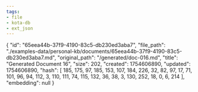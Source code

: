```yaml
---
tags:
- file
- kota-db
- ext_json
---
```

{
  "id": "65eea44b-37f9-4190-83c5-db230ed3aba7",
  "file_path": "./examples-data/personal-kb/documents/65eea44b-37f9-4190-83c5-db230ed3aba7.md",
  "original_path": "/generated/doc-016.md",
  "title": "Generated Document 16",
  "size": 202,
  "created": 1754606890,
  "updated": 1754606890,
  "hash": [
    185,
    175,
    97,
    185,
    153,
    107,
    184,
    226,
    32,
    82,
    97,
    17,
    71,
    101,
    96,
    94,
    112,
    3,
    110,
    111,
    74,
    115,
    132,
    36,
    38,
    3,
    130,
    252,
    18,
    0,
    6,
    214
  ],
  "embedding": null
}